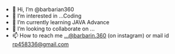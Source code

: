 - 👋 Hi, I’m @barbarian360
- 👀 I’m interested in ...Coding
- 🌱 I’m currently learning JAVA Advance
- 💞️ I’m looking to collaborate on ...
- 📫 How to reach me ...@barbarin.360 (on instagram) or mail id rp458336@gmail.com

<!---
barbarian360/barbarian360 is a ✨ special ✨ repository because its `README.md` (this file) appears on your GitHub profile.
You can click the Preview link to take a look at your changes.
--->
